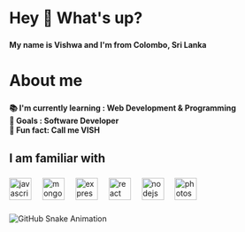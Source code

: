 <h1 align="left">Hey 👋 What's up?</h1>

###

<h4 align="left">My name is Vishwa and I'm from Colombo, Sri Lanka</h4>

###

<h1 align="left">About me</h1>

###

<h4 align="left">📚 I'm currently learning : Web Development & Programming<br>🎯 Goals : Software Developer<br>🎲 Fun fact: Call me VISH</h4>

###

<h2 align="left">I am familiar with</h2>

###

<div align="left">
  <img src="https://cdn.jsdelivr.net/gh/devicons/devicon/icons/javascript/javascript-original.svg" height="40" alt="javascript logo"  />
  <img width="12" />
  <img src="https://cdn.jsdelivr.net/gh/devicons/devicon/icons/mongodb/mongodb-original.svg" height="40" alt="mongodb logo"  />
  <img width="12" />
  <img src="https://cdn.jsdelivr.net/gh/devicons/devicon/icons/express/express-original.svg" height="40" alt="express logo"  />
  <img width="12" />
  <img src="https://cdn.jsdelivr.net/gh/devicons/devicon/icons/react/react-original.svg" height="40" alt="react logo"  />
  <img width="12" />
  <img src="https://cdn.jsdelivr.net/gh/devicons/devicon/icons/nodejs/nodejs-original.svg" height="40" alt="nodejs logo"  />
  <img width="12" />
  <img src="https://cdn.jsdelivr.net/gh/devicons/devicon/icons/photoshop/photoshop-plain.svg" height="40" alt="photoshop logo"  />
</div>

###

![GitHub Snake Animation](https://github.com/vishwax2004/vishwax2004/blob/output/github-snake.svg)


###


